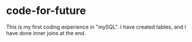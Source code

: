 # code-for-future
This is my first coding experience in "mySQL". 
I have created tables, and I have done inner joins at the end.
